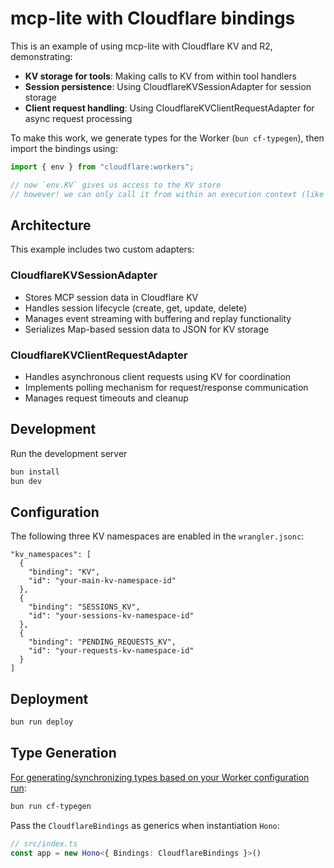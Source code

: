 # mcp-lite with Cloudflare bindings

This is an example of using mcp-lite with Cloudflare KV and R2, demonstrating:

- **KV storage for tools**: Making calls to KV from within tool handlers
- **Session persistence**: Using CloudflareKVSessionAdapter for session storage
- **Client request handling**: Using CloudflareKVClientRequestAdapter for async request processing

To make this work, we generate types for the Worker (`bun cf-typegen`), then import the bindings using:

```ts
import { env } from "cloudflare:workers";

// now `env.KV` gives us access to the KV store
// however! we can only call it from within an execution context (like inside a tool call)
```

## Architecture

This example includes two custom adapters:

### CloudflareKVSessionAdapter
- Stores MCP session data in Cloudflare KV
- Handles session lifecycle (create, get, update, delete)
- Manages event streaming with buffering and replay functionality
- Serializes Map-based session data to JSON for KV storage

### CloudflareKVClientRequestAdapter  
- Handles asynchronous client requests using KV for coordination
- Implements polling mechanism for request/response communication
- Manages request timeouts and cleanup

## Development

Run the development server

```sh
bun install
bun dev
```

## Configuration

The following three KV namespaces are enabled in the `wrangler.jsonc`:

```jsonc
"kv_namespaces": [
  {
    "binding": "KV",
    "id": "your-main-kv-namespace-id"
  },
  {
    "binding": "SESSIONS_KV", 
    "id": "your-sessions-kv-namespace-id"
  },
  {
    "binding": "PENDING_REQUESTS_KV",
    "id": "your-requests-kv-namespace-id"
  }
]
```

## Deployment 

```sh
bun run deploy
```

## Type Generation

[For generating/synchronizing types based on your Worker configuration run](https://developers.cloudflare.com/workers/wrangler/commands/#types):

```sh
bun run cf-typegen
```

Pass the `CloudflareBindings` as generics when instantiation `Hono`:

```ts
// src/index.ts
const app = new Hono<{ Bindings: CloudflareBindings }>()
```

